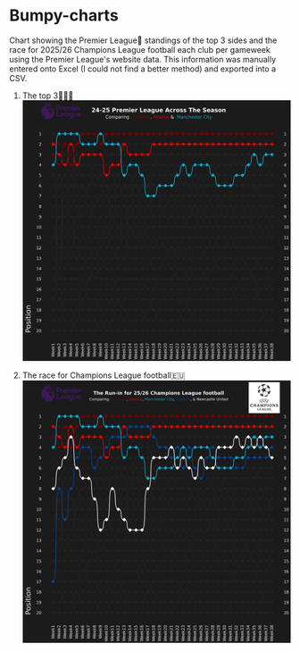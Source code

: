 # Bumpy-charts
Chart showing the Premier League🏴󠁧󠁢󠁥󠁮󠁧󠁿 standings of the top 3 sides and the race for 2025/26 Champions League football each club per gameweek using the Premier League's website data. This information was manually entered onto Excel (I could not find a better method) and exported into a CSV.

1. The top 3🥇🥈🥉
![image_alt](https://github.com/Siphe247/Bumpy-charts/blob/cda82bcd03086ef1a61d212f98afa046420ae0ca/Premier%20League%2024-25%20bumpy%20chart.png)

2. The race for Champions League football🇪🇺
![iamge_alt](https://github.com/Siphe247/Bumpy-charts/blob/88873b3ff47dcf2e5684b861bc3745ea8dc648ef/Premier%20League%2024-25%20top%205%20bumpy%20chart.png)



   
